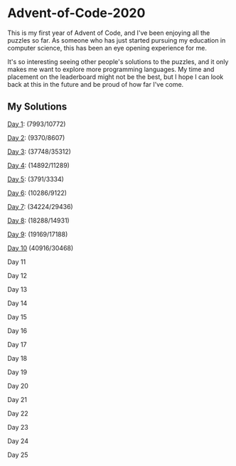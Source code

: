 # Advent-of-Code-2020
This is my first year of Advent of Code, and I've been enjoying all the puzzles so far. As someone who has just started pursuing my education in computer science, this has been an eye opening experience for me. 

It's so interesting seeing other people's solutions to the puzzles, and it only makes me want to explore more programming languages. My time and placement on the leaderboard might not be the best, but I hope I can look back at this in the future and be proud of how far I've come.

## My Solutions

[Day 1](Solutions/src/Day1.java): (7993/10772)

[Day 2](Solutions/src/Day2.java): (9370/8607)

[Day 3](Solutions/src/Day3.java): (37748/35312)

[Day 4](Solutions/src/Day4.java): (14892/11289)

[Day 5](Solutions/src/Day5.java): (3791/3334)

[Day 6](Solutions/src/Day6.java): (10286/9122)

[Day 7](Solutions/src/Day7.java): (34224/29436)

[Day 8](Solutions/src/Day8.java): (18288/14931)

[Day 9](Solutions/src/Day9.java): (19169/17188)

[Day 10](Solutions/src/Day10.java) (40916/30468)

Day 11

Day 12

Day 13

Day 14

Day 15

Day 16

Day 17

Day 18

Day 19

Day 20

Day 21

Day 22

Day 23

Day 24

Day 25
